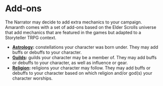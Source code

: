 # Add-ons

The Narrator may decide to add extra mechanics to your campaign. Amaranth comes with a set of add-ons based on the Elder Scrolls universe that add mechanics that are featured in the games but adapted to a Storyteller TRPG context.

- **[Astrology](/addons/astrology):** constellations your character was born under. They may add buffs or debuffs to your character.
- **[Guilds](/addons/guilds):** guilds your character may be a member of. They may add buffs or debuffs to your character, as well as influence or gear.
- **[Religion](/addons/religion):** religions your character may follow. They may add buffs or debuffs to your character based on which religion and/or god(s) your character worships.